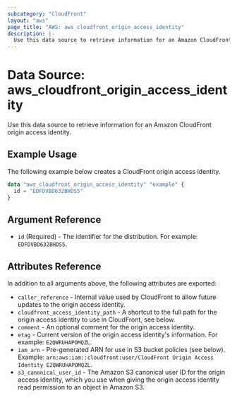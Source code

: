 ```yaml
---
subcategory: "CloudFront"
layout: "aws"
page_title: "AWS: aws_cloudfront_origin_access_identity"
description: |-
  Use this data source to retrieve information for an Amazon CloudFront origin access identity.
---
```


# Data Source: aws_cloudfront_origin_access_identity

Use this data source to retrieve information for an Amazon CloudFront origin access identity.

## Example Usage

The following example below creates a CloudFront origin access identity.

```terraform
data "aws_cloudfront_origin_access_identity" "example" {
  id = "EDFDVBD632BHDS5"
}
```

## Argument Reference

- `id` (Required) - The identifier for the distribution. For example: `EDFDVBD632BHDS5`.

## Attributes Reference

In addition to all arguments above, the following attributes are exported:

- `caller_reference` - Internal value used by CloudFront to allow future
  updates to the origin access identity.
- `cloudfront_access_identity_path` - A shortcut to the full path for the
  origin access identity to use in CloudFront, see below.
- `comment` - An optional comment for the origin access identity.
- `etag` - Current version of the origin access identity's information.
  For example: `E2QWRUHAPOMQZL`.
- `iam_arn` - Pre-generated ARN for use in S3 bucket policies (see below).
  Example: `arn:aws:iam::cloudfront:user/CloudFront Origin Access Identity E2QWRUHAPOMQZL`.
- `s3_canonical_user_id` - The Amazon S3 canonical user ID for the origin
  access identity, which you use when giving the origin access identity read
  permission to an object in Amazon S3.
